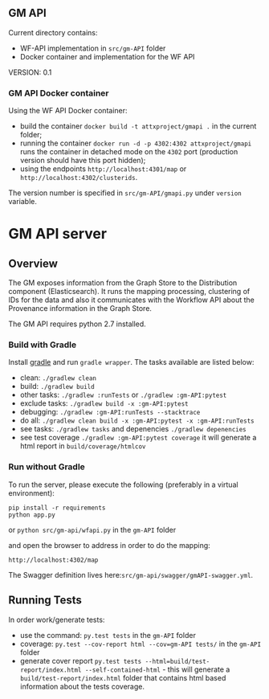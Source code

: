 ## GM API

Current directory contains:
* WF-API implementation in `src/gm-API` folder
* Docker container and implementation for the WF API

VERSION: 0.1

### GM API Docker container

Using the WF API Docker container:
* build the container `docker build -t attxproject/gmapi .` in the current folder;
* running the container `docker run -d -p 4302:4302 attxproject/gmapi` runs the container in detached mode on the `4302` port (production version should have this port hidden);
* using the endpoints `http://localhost:4301/map` or `http://localhost:4302/clusterids`.

The version number is specified in `src/gm-API/gmapi.py` under `version` variable.


# GM API server

## Overview
The GM exposes information from the Graph Store to the Distribution component (Elasticsearch). It runs the mapping processing, clustering of IDs for the data and also it communicates with the Workflow API about the Provenance information in the Graph Store.

The GM API requires python 2.7 installed.

### Build with Gradle

Install [gradle](https://gradle.org/gradle-download/?_ga=1.226518941.1083404848.1481538559) and run `gradle wrapper`. The tasks available are listed below:

* clean: `./gradlew clean`
* build: `./gradlew build`
* other tasks: `./gradlew :runTests` or `./gradlew :gm-API:pytest`
* exclude tasks: `./gradlew build -x :gm-API:pytest`
* debugging: `./gradlew :gm-API:runTests --stacktrace`
* do all: `./gradlew clean build -x :gm-API:pytest -x :gm-API:runTests`
* see tasks: `./gradlew tasks` and depenencies `./gradlew depenencies`
* see test coverage `./gradlew :gm-API:pytest coverage` it will generate a html report in `build/coverage/htmlcov`

### Run without Gradle

To run the server, please execute the following (preferably in a virtual environment):

```
pip install -r requirements
python app.py
```
or `python src/gm-api/wfapi.py` in the `gm-API` folder

and open the browser to address in order to do the mapping:

```
http://localhost:4302/map
```

The Swagger definition lives here:`src/gm-api/swagger/gmAPI-swagger.yml`.


## Running Tests

In order work/generate tests:
* use the command: `py.test tests` in the `gm-API` folder
* coverage: `py.test --cov-report html --cov=gm-API tests/` in the `gm-API` folder
* generate cover report `py.test tests --html=build/test-report/index.html --self-contained-html` - this will generate a `build/test-report/index.html` folder that contains html based information about the tests coverage.
